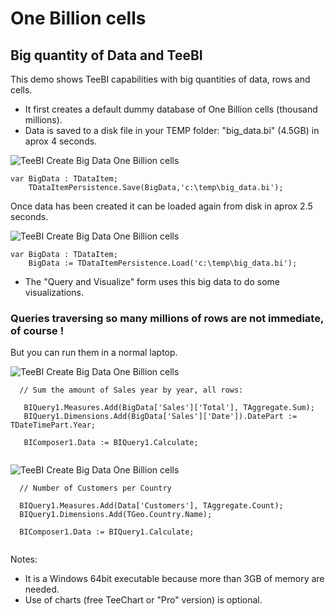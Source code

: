 # One Billion cells

## Big quantity of Data and TeeBI

This demo shows TeeBI capabilities with big quantities of data, rows and cells.

- It first creates a default dummy database of One Billion cells (thousand millions).
- Data is saved to a disk file in your TEMP folder: "big_data.bi" (4.5GB) in aprox 4 seconds.

![TeeBI Create Big Data One Billion cells](https://raw.github.com/Steema/BI/master/demos/experiments/bigdata/OneBillion/img/TeeBI_OneBillion_bigdata_Create.png)

```delphi
var BigData : TDataItem;
    TDataItemPersistence.Save(BigData,'c:\temp\big_data.bi');
```
Once data has been created it can be loaded again from disk in aprox 2.5 seconds.

![TeeBI Create Big Data One Billion cells](https://raw.github.com/Steema/BI/master/demos/experiments/bigdata/OneBillion/img/TeeBI_OneBillion_bigdata_Load.png)

```delphi
var BigData : TDataItem;
    BigData := TDataItemPersistence.Load('c:\temp\big_data.bi');
```

- The "Query and Visualize" form uses this big data to do some visualizations.

### Queries traversing so many millions of rows are not immediate, of course !
But you can run them in a normal laptop.

![TeeBI Create Big Data One Billion cells](https://raw.github.com/Steema/BI/master/demos/experiments/bigdata/OneBillion/img/TeeBI_OneBillion_Query_Yearly_Sales.png)

```delphi
  // Sum the amount of Sales year by year, all rows:

   BIQuery1.Measures.Add(BigData['Sales']['Total'], TAggregate.Sum);
   BIQuery1.Dimensions.Add(BigData['Sales']['Date']).DatePart := TDateTimePart.Year;

   BIComposer1.Data := BIQuery1.Calculate;
   
```

![TeeBI Create Big Data One Billion cells](https://raw.github.com/Steema/BI/master/demos/experiments/bigdata/OneBillion/img/TeeBI_OneBillion_Query_by_Country.png)


```delphi
  // Number of Customers per Country

  BIQuery1.Measures.Add(Data['Customers'], TAggregate.Count);
  BIQuery1.Dimensions.Add(TGeo.Country.Name);   

  BIComposer1.Data := BIQuery1.Calculate;
   
```



Notes:
- It is a Windows 64bit executable because more than 3GB of memory are needed.
- Use of charts (free TeeChart or "Pro" version) is optional.
